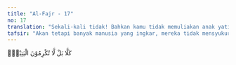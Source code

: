 ```yaml
---
title: "Al-Fajr - 17"
no: 17
translation: "Sekali-kali tidak! Bahkan kamu tidak memuliakan anak yatim,"
tafsir: "Akan tetapi banyak manusia yang ingkar, mereka tidak mensyukuri nikmat yang diberikan kepadanya. Bersyukur adalah mengucapkan kata-kata syukur dan menggunakan nikmat itu sesuai dengan ketentuan Yang Memberinya. Salah satu ketentuan-Nya adalah bahwa orang yang diberi kelebihan rezeki harus memperhatikan mereka yang berkekurangan. Di antara mereka adalah anak-anak yatim. Anak yatim perlu diasuh sampai mereka dewasa. Manusia yang ingkar dan tak mau bersyukur tidak mau memperhatikan pengasuhan anak-anak yatim itu."
---
```


كَلَّا بَلْ لَّا تُكْرِمُوْنَ الْيَتِيْمَۙ
